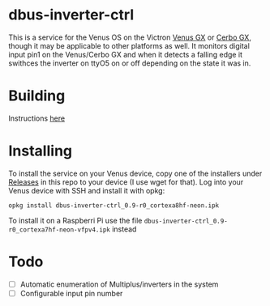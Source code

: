 # dbus-inverter-ctrl

This is a service for the Venus OS on the Victron [Venus GX](https://www.victronenergy.com/panel-systems-remote-monitoring/venus-gx) or [Cerbo GX](https://www.victronenergy.com/panel-systems-remote-monitoring/cerbo-gx),
though it may be applicable to other platforms as well. It monitors digital input pin1
on the Venus/Cerbo GX and when it detects a falling edge it swithces the inverter on ttyO5
on or off depending on the state it was in.

# Building

Instructions [here](https://github.com/osaether/meta-dbus-inverter-ctrl)

# Installing

To install the service on your Venus device, copy one of the installers under [Releases](https://github.com/osaether/dbus-inverter-ctrl/releases)
in this repo to your device (I use wget for that). Log into your Venus device with SSH
and install it with opkg:

    opkg install dbus-inverter-ctrl_0.9-r0_cortexa8hf-neon.ipk

To install it on a Raspberri Pi use the file ```dbus-inverter-ctrl_0.9-r0_cortexa7hf-neon-vfpv4.ipk``` instead

# Todo

- [ ] Automatic enumeration of Multiplus/inverters in the system
- [ ] Configurable input pin number

